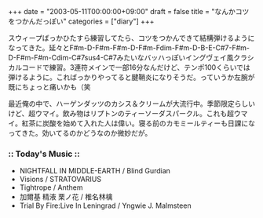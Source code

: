 +++
date = "2003-05-11T00:00:00+09:00"
draft = false
title = "なんかコツをつかんだっぽい"
categories = ["diary"]
+++

スウィープばっかひたすら練習してたら、コツをつかんできて結構弾けるようになってきた。延々とF#m-D-F#m-F#m-D-F#m-Fdim-F#m-D-B-E-C#7-F#m-D-F#m-F#m-Cdim-C#7sus4-C#7みたいなバッハっぽいイングヴェイ風クラシカルコードで練習。3連符メインで一部16分なんだけど、テンポ100くらいでは弾けるように。こればっかりやってると腱鞘炎になりそうだ。っていうか左腕が既にちょっと痛いかも（笑

最近俺の中で、ハーゲンダッツのカシス＆クリームが大流行中。季節限定らしいけど、超ウマイ。飲み物はリプトンのティーソーダスパークル。これも超ウマイ。紅茶に炭酸を始めて入れた人は偉い。寝る前のカモミールティーも日課になってきた。効いてるのかどうなのか微妙だが。

<h3>:: Today's Music ::</h3>
<ul>
<li>NIGHTFALL IN MIDDLE-EARTH / Blind Gurdian</li>
<li>Visions / STRATOVARIUS</li>
<li>Tightrope / Anthem</li>
<li>加爾基 精液 栗ノ花 / 椎名林檎</li>
<li>Trial By Fire:Live In Leningrad / Yngwie J. Malmsteen</li>
</ul>
